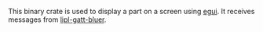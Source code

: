 This binary crate is used to display a part on a screen using [egui](https://crates.io/crates/egui).
It receives messages from [lipl-gatt-bluer](https://crates.io/crates/lipl-gatt-bluer).
